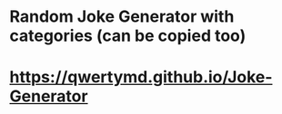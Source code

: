 # Random Joke Generator with categories (can be copied too)
# https://qwertymd.github.io/Joke-Generator
